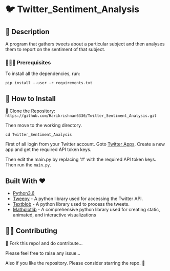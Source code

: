 # 🐦 Twitter_Sentiment_Analysis 

## 📘 Description

A program that gathers tweets about a particular subject and then analyses them to report on the sentiment of that subject.

### 👨🏻‍🏫  Prerequisites

To install all the dependencies, run:

``` pip install --user -r requirements.txt ```

## 🔧 How to Install

👯 Clone the Repository:
```https://github.com/Harikrishnan6336/Twitter_Sentiment_Analysis.git```

Then move to the working directory.

```cd Twitter_Sentiment_Analysis```

First of all login from your Twitter account. 
Goto [Twitter Apps](https://apps.twitter.com/). Create a new app and get the required API token keys.

Then edit the main.py by replacing '#' with the required API token keys. Then run the ```main.py```.

## Built With ❤️ 

* [Python3.6](https://docs.python.org/3.6/) 
* [Tweepy](https://www.tweepy.org/) - A python library used for accessing the Twitter API.
* [Textblob](https://textblob.readthedocs.io/en/dev/) - A python library used to process the tweets.
* [Mathplotlib](https://matplotlib.org/) - A comprehensive python library used for creating static, animated, and interactive visualizations

## 💁🏻 Contributing

🍴 Fork this repo! and do contribute...

Please feel free to raise any issue...

Also if you like the repository. Please consider starring the repo. 🌟

